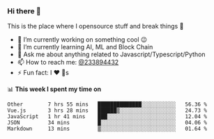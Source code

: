 ### Hi there 👋

<!--
**a233894432/a233894432** is a ✨ _special_ ✨ repository because its `README.md` (this file) appears on your GitHub profile.

Here are some ideas to get you started:

- 🔭 I’m currently working on ...
- 🌱 I’m currently learning ...
- 👯 I’m looking to collaborate on ...
- 🤔 I’m looking for help with ...
- 💬 Ask me about ...
- 📫 How to reach me: ...
- 😄 Pronouns: ...
- ⚡ Fun fact: ...
-->
 
 
This is the place where I opensource stuff and break things :rofl:

- 🔭 I’m currently working on something cool :wink:
- 🌱 I’m currently learning AI, ML and Block Chain
- 💬 Ask me about anything related to Javascript/Typescript/Python
- 📫 How to reach me: [@233894432](https://twitter.com/233894432)
- ⚡ Fun fact: I :heart: :dog:s

📊 **This week I spent my time on**
<!--START_SECTION:waka-->
```text
Other        7 hrs 55 mins   ██████████████░░░░░░░░░░░   56.36 % 
Vue.js       3 hrs 28 mins   ██████▒░░░░░░░░░░░░░░░░░░   24.73 % 
JavaScript   1 hr 41 mins    ███░░░░░░░░░░░░░░░░░░░░░░   12.04 % 
JSON         34 mins         █░░░░░░░░░░░░░░░░░░░░░░░░   04.06 % 
Markdown     13 mins         ▒░░░░░░░░░░░░░░░░░░░░░░░░   01.64 % 
```
<!--END_SECTION:waka-->
